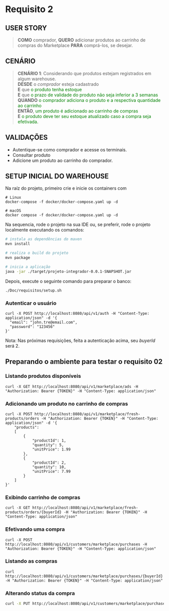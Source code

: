 # Requisito 2

## USER STORY

> **COMO** comprador, **QUERO** adicionar produtos ao carrinho de compras do Marketplace **PARA** comprá-los, se desejar.

## CENÁRIO

> **CENÁRIO 1**: Considerando que produtos estejam registrados em algum warehouse.  
> **DESDE** o _comprador_ esteja cadastrado  
> **E** que <span style="color:green">o produto tenha estoque </span>  
> **E** que <span style="color:green">o prazo de validade do produto não seja inferior a 3 semanas </span>  
> **QUANDO** <span style="color:green">o comprador adiciona o produto e a respectiva quantidade ao carrinho </span>   
> **ENTÃO**, <span style="color:green">um produto é adicionado ao carrinho de compras</span>  
> **E** <span style="color:green">o produto deve ter seu estoque atualizado caso a compra seja efetivada.</span>

## VALIDAÇÕES
- Autentique-se como comprador e acesse os terminais.
- Consultar produto
- Adicione um produto ao carrinho do comprador.

## SETUP INICIAL DO WAREHOUSE
Na raíz do projeto, primeiro crie e inicie os containers com 
```shell
# Linux
docker-compose -f docker/docker-compose.yaml up -d
```
```shell
# macOS
docker compose -f docker/docker-compose.yaml up -d
```
Na sequencia, rode o projeto na sua IDE ou, se preferir, rode o projeto localmente executando os comandos:
```bash
# instala as dependências do maven
mvn install

# realiza o build do projeto
mvn package

# inicia a aplicação
java -jar ./target/projeto-integrador-0.0.1-SNAPSHOT.jar

```
Depois, execute o seguinte comando para preparar o banco:
```shell
./Doc/requisitos/setup.sh
```

### Autenticar o usuário
```shell
curl -X POST http://localhost:8080/api/v1/auth -H "Content-Type: application/json" -d '{
  "email": "john.tre@email.com",
  "password": "123456"
}'
```
Nota: Nas próximas requisições, feita a autenticação acima, seu _buyerId_ será 2.
## Preparando o ambiente para testar o requisito 02

### Listando produtos disponíveis
```shell
curl -X GET http://localhost:8080/api/v1/marketplace/ads -H "Authorization: Bearer {TOKEN}" -H "Content-Type: application/json"
```

### Adicionando um produto no carrinho de compras
```shell
curl -X POST http://localhost:8080/api/v1/marketplace/fresh-products/orders -H "Authorization: Bearer {TOKEN}" -H "Content-Type: application/json" -d '{
	"products":
	[
		{
			"productId": 1,
			"quantity": 5,
			"unitPrice": 1.99
		},
		{
			"productId": 2,
			"quantity": 10,
			"unitPrice": 7.99
		}
	]
}'
```

### Exibindo carrinho de compras
```shell
curl -X GET http://localhost:8080/api/v1/marketplace/fresh-products/orders/{buyerId} -H "Authorization: Bearer {TOKEN}" -H "Content-Type: application/json"
```

### Efetivando uma compra
```shell
curl -X POST http://localhost:8080/api/v1/customers/marketplace/purchases -H "Authorization: Bearer {TOKEN}" -H "Content-Type: application/json"
```

### Listando as compras
```shell
curl http://localhost:8080/api/v1/customers/marketplace/purchases/{buyerId} -H "Authorization: Bearer {TOKEN}" -H "Content-Type: application/json"
```

### Alterando status da compra
```bash
curl -X PUT http://localhost:8080/api/v1/customers/marketplace/purchases/{buyerId}/{purchaseId} -H "Authorization: Bearer {TOKEN}" -H "Content-Type: application/json"
```